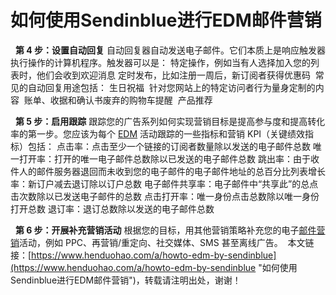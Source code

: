 # 如何使用Sendinblue进行EDM邮件营销

​
​
**第 4 步：设置自动回复**
​
自动回复器自动发送电子邮件。它们本质上是响应触发器执行操作的计算机程序。
​
触发器可以是：
​
特定操作，例如当有人选择加入您的列表时，他们会收到欢迎消息
​
定时发布，比如注册一周后，新订阅者获得优惠码
​
常见的自动回复用途包括：
​
生日祝福
​
针对您网站上的特定访问者行为量身定制的内容
​
账单、收据和确认书
​
废弃的购物车提醒
​
产品推荐
​

​
​
**第 5 步：启用跟踪**
​
跟踪您的广告系列如何实现营销目标是提高参与度和提高转化率的第一步。您应该为每个 [EDM](https://www.henduohao.com/tag/edm "EDM 是 Email Direct Marketing 的缩写，即电子邮件营销，简称为邮件营销。") 活动跟踪的一些指标和营销 KPI（关键绩效指标）包括：
​
点击率：点击至少一个链接的订阅者数量除以发送的电子邮件总数
​
唯一打开率：打开的唯一电子邮件总数除以已发送的电子邮件总数
​
跳出率：由于收件人的邮件服务器退回而未收到您的电子邮件的电子邮件地址的总百分比
​
列表增长率：新订户减去退订除以订户总数
​
电子邮件共享率：电子邮件中“共享此”的总点击次数除以已发送电子邮件的总数
​
点击打开率：唯一身份点击总数除以唯一身份打开总数
​
退订率：退订总数除以发送的电子邮件总数
​

​
​
**第 6 步：开展补充营销活动**
​
根据您的目标，用其他营销策略补充您的电子[邮件营销](https://www.henduohao.com/tag/email-marketing "EDM营销（Email Direct Marketing）也即：Email营销、电子邮件营销。EDM有多种用途，可以发送电子广告、产品信息、销售信息、市场调查、市场推广活动信息等。")活动，例如 PPC、再营销/重定向、社交媒体、SMS 甚至离线广告。
​
本文链接：[https://www.henduohao.com/a/howto-edm-by-sendinblue](https://www.henduohao.com/a/howto-edm-by-sendinblue "如何使用Sendinblue进行EDM邮件营销")，转载请注明出处，谢谢！